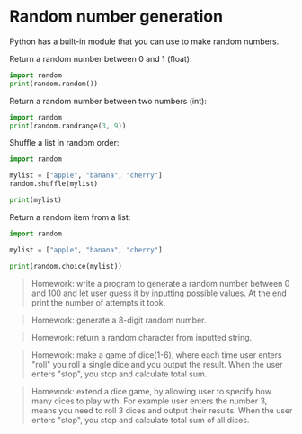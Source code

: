 # Random number generation
Python has a built-in module that you can use to make random numbers.

Return a random number between 0 and 1 (float):
```python
import random
print(random.random())
```
Return a random number between two numbers (int):
```python
import random
print(random.randrange(3, 9))
```
Shuffle a list in random order:
```python
import random

mylist = ["apple", "banana", "cherry"]
random.shuffle(mylist)

print(mylist)

```
Return a random item from a list:
```python
import random

mylist = ["apple", "banana", "cherry"]

print(random.choice(mylist))

```

> Homework: write a program to generate a random number between 0 and 100 and let user guess it by inputting possible values. At the end print the number of attempts it took.

> Homework: generate a 8-digit random number.

> Homework: return a random character from inputted string.

> Homework: make a game of dice(1-6), where each time user enters "roll" you roll a single dice and you output the result. When the user enters "stop", you stop and calculate total sum.

> Homework: extend a dice game, by allowing user to specify how many dices to play with. For example user enters the number 3, means you need to roll 3 dices and output their results. When the user enters "stop", you stop and calculate total sum of all dices.
